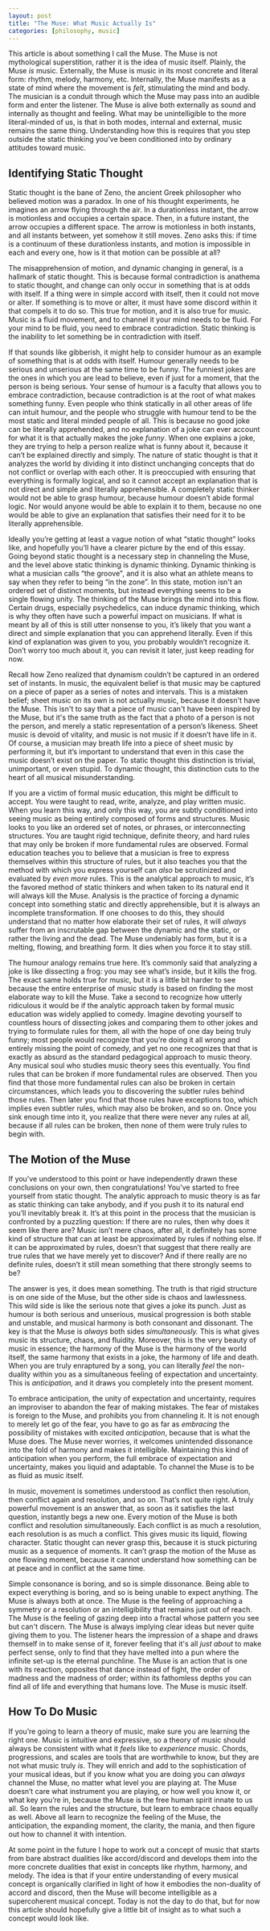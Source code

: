 ```yaml
---
layout: post
title: "The Muse: What Music Actually Is"
categories: [philosophy, music]
---
```


This article is about something I call the Muse. The Muse is not mythological superstition, rather it is the idea of music itself. Plainly, the Muse *is* music. Externally, the Muse is music in its most concrete and literal form: rhythm, melody, harmony, etc. Internally, the Muse manifests as a state of mind where the movement is *felt*, stimulating the mind and body. The musician is a conduit through which the Muse may pass into an audible form and enter the listener. The Muse is alive both externally as sound and internally as thought and feeling. What may be unintelligible to the more literal-minded of us, is that in both modes, internal and external, music remains the same thing. Understanding how this is requires that you step outside the static thinking you’ve been conditioned into by ordinary attitudes toward music.

<!--more-->

## Identifying Static Thought

Static thought is the bane of Zeno, the ancient Greek philosopher who believed motion was a paradox. In one of his thought experiments, he imagines an arrow flying through the air. In a durationless instant, the arrow is motionless and occupies a certain space. Then, in a future instant, the arrow occupies a different space. The arrow is motionless in both instants, and all instants between, yet somehow it still moves. Zeno asks this: if time is a continuum of these durationless instants, and motion is impossible in each and every one, how is it that motion can be possible at all?

The misapprehension of motion, and dynamic changing in general, is a hallmark of static thought. This is because formal contradiction is anathema to static thought, and change can only occur in something that is at odds with itself. If a thing were in simple accord with itself, then it could not move or alter. If something is to move or alter, it must have some discord within it that compels it to do so. This true for motion, and it is also true for music. Music is a fluid movement, and to channel it your mind needs to be fluid. For your mind to be fluid, you need to embrace contradiction. Static thinking is the inability to let something be in contradiction with itself.

If that sounds like gibberish, it might help to consider humour as an example of something that is at odds with itself. Humour generally needs to be serious and unserious at the same time to be funny. The funniest jokes are the ones in which you are lead to believe, even if just for a moment, that the person is being serious. Your sense of humour is a faculty that allows you to embrace contradiction, because contradiction is at the root of what makes something funny. Even people who think statically in all other areas of life can intuit humour, and the people who struggle with humour tend to be the most static and literal minded people of all. This is because no good joke can be literally apprehended, and no explanation of a joke can ever account for what it is that actually makes the joke *funny*. When one explains a joke, they are trying to help a person realize what is funny about it, because it can’t be explained directly and simply. The nature of static thought is that it analyzes the world by dividing it into distinct unchanging concepts that do not conflict or overlap with each other. It is preoccupied with ensuring that everything is formally logical, and so it cannot accept an explanation that is not direct and simple and literally apprehensible. A completely static thinker would not be able to grasp humour, because humour doesn’t abide formal logic. Nor would anyone would be able to explain it to them, because no one would be able to give an explanation that satisfies their need for it to be literally apprehensible.

Ideally you’re getting at least a vague notion of what “static thought” looks like, and hopefully you’ll have a clearer picture by the end of this essay. Going beyond static thought is a necessary step in channeling the Muse, and the level above static thinking is dynamic thinking. Dynamic thinking is what a musician calls “the groove", and it is also what an athlete means to say when they refer to being “in the zone”. In this state, motion isn't an ordered set of distinct moments, but instead everything seems to be a single flowing unity. The thinking of the Muse brings the mind into this flow. Certain drugs, especially psychedelics, can induce dynamic thinking, which is why they often have such a powerful impact on musicians. If what is meant by all of this is still utter nonsense to you, it’s likely that you want a direct and simple explanation that you can apprehend literally. Even if this kind of explanation was given to you, you probably wouldn’t recognize it. Don’t worry too much about it, you can revisit it later, just keep reading for now.

Recall how Zeno realized that dynamism couldn’t be captured in an ordered set of instants. In music, the equivalent belief is that music may be captured on a piece of paper as a series of notes and intervals. This is a mistaken belief; sheet music on its own is not actually music, because it doesn't have the Muse. This isn't to say that a piece of music can't have been inspired by the Muse, but it's the same truth as the fact that a photo of a person is not the person, and merely a static representation of a person’s likeness. Sheet music is devoid of vitality, and music is not music if it doesn’t have life in it. Of course, a musician may breath life into a piece of sheet music by performing it, but it’s important to understand that even in this case the music doesn’t exist on the paper. To static thought this distinction is trivial, unimportant, or even stupid. To dynamic thought, this distinction cuts to the heart of all musical misunderstanding.

If you are a victim of formal music education, this might be difficult to accept. You were taught to read, write, analyze, and play written music. When you learn this way, and only this way, you are subtly conditioned into seeing music as being entirely composed of forms and structures. Music looks to you like an ordered set of notes, or phrases, or interconnecting structures. You are taught rigid technique, definite theory, and hard rules that may only be broken if more fundamental rules are observed. Formal education teaches you to believe that a musician is free to express themselves within this structure of rules, but it also teaches you that the method with which you express yourself can *also* be scrutinized and evaluated by *even more* rules. This is the analytical approach to music, it’s the favored method of static thinkers and when taken to its natural end it will always kill the Muse. Analysis is the practice of forcing a dynamic concept into something static and directly apprehensible, but it is always an incomplete transformation. If one chooses to do this, they should understand that no matter how elaborate their set of rules, it will *always* suffer from an inscrutable gap between the dynamic and the static, or rather the living and the dead. The Muse undeniably has form, but it is a melting, flowing, and breathing form. It dies when you force it to stay still.

The humour analogy remains true here. It’s commonly said that analyzing a joke is like dissecting a frog: you may see what’s inside, but it kills the frog. The exact same holds true for music, but it is a little bit harder to see because the entire enterprise of music study is based on finding the most elaborate way to kill the Muse. Take a second to recognize how utterly ridiculous it would be if the analytic approach taken by formal music education was widely applied to comedy. Imagine devoting yourself to countless hours of dissecting jokes and comparing them to other jokes and trying to formulate rules for them, all with the hope of one day being truly funny; most people would recognize that you’re doing it all wrong and entirely missing the point of comedy, and yet no one recognizes that that is exactly as absurd as the standard pedagogical approach to music theory. Any musical soul who studies music theory sees this eventually. You find rules that can be broken if more fundamental rules are observed. Then you find that those more fundamental rules can also be broken in certain circumstances, which leads you to discovering the subtler rules behind those rules. Then later you find that those rules have exceptions too, which implies even subtler rules, which may also be broken, and so on. Once you sink enough time into it, you realize that there were never any rules at all, because if all rules can be broken, then none of them were truly rules to begin with.

## The Motion of the Muse

If you’ve understood to this point or have independently drawn these conclusions on your own, then congratulations! You’ve started to free yourself from static thought. The analytic approach to music theory is as far as static thinking can take anybody, and if you push it to its natural end you’ll inevitably break it. It’s at this point in the process that the musician is confronted by a puzzling question: If there are no rules, then why does it seem like there are? Music isn’t mere chaos, after all, it definitely has some kind of structure that can at least be approximated by rules if nothing else. If it can be approximated by rules, doesn’t that suggest that there really are true rules that we have merely yet to discover? And if there really are no definite rules, doesn’t it still mean something that there strongly seems to be?

The answer is yes, it does mean something. The truth is that rigid structure is on one side of the Muse, but the other side is chaos and lawlessness. This wild side is like the serious note that gives a joke its punch. Just as humour is both serious and unserious, musical progression is both stable and unstable, and musical harmony is both consonant and dissonant. The key is that the Muse is *always* both sides *simultaneously.* This is what gives music its structure, chaos, and fluidity. Moreover, this is the very beauty of music in essence; the harmony of the Muse is the harmony of the world itself, the same harmony that exists in a joke, the harmony of life and death. When you are truly enraptured by a song, you can literally *feel* the non-duality within you as a simultaneous feeling of expectation and uncertainty. This is *anticipation,* and it draws you completely into the present moment.

To embrace anticipation, the unity of expectation and uncertainty, requires an improviser to abandon the fear of making mistakes. The fear of mistakes is foreign to the Muse, and prohibits you from channeling it. It is not enough to merely let go of the fear, you have to go as far as *embracing* the possibility of mistakes with excited *anticipation*, because that is what the Muse does. The Muse never worries, it welcomes unintended dissonance into the fold of harmony and makes it intelligible. Maintaining this kind of anticipation when you perform, the full embrace of expectation and uncertainty, makes you liquid and adaptable. To channel the Muse is to be as fluid as music itself.

In music, movement is sometimes understood as conflict then resolution, then conflict again and resolution, and so on. That’s not quite right. A truly powerful movement is an answer that, as soon as it satisfies the last question, instantly begs a new one. Every motion of the Muse is both conflict and resolution simultaneously. Each conflict is as much a resolution, each resolution is as much a conflict. This gives music its liquid, flowing character. Static thought can never grasp this, because it is stuck picturing music as a sequence of moments. It can’t grasp the motion of the Muse as one flowing moment, because it cannot understand how something can be at peace and in conflict at the same time.

Simple consonance is boring, and so is simple dissonance. Being able to expect everything is boring, and so is being unable to expect anything. The Muse is always both at once. The Muse is the feeling of approaching a symmetry or a resolution or an intelligibility that remains just out of reach. The Muse is the feeling of gazing deep into a fractal whose pattern you see but can't discern. The Muse is always implying clear ideas but never quite giving them to you. The listener hears the impression of a shape and draws themself in to make sense of it, forever feeling that it's all *just about* to make perfect sense, only to find that they have melted into a pun where the infinite set-up is the eternal punchline. The Muse is an action that is one with its reaction, opposites that dance instead of fight, the order of madness and the madness of order; within its fathomless depths you can find all of life and everything that humans love. The Muse is music itself.

## How To Do Music

If you’re going to learn a theory of music, make sure you are learning the right one. Music is intuitive and expressive, so a theory of music should always be consistent with what it *feels* like to *experience* music. Chords, progressions, and scales are tools that are worthwhile to know, but they are not what music truly *is*. They will enrich and add to the sophistication of your musical ideas, but if you know what you are doing you can *always* channel the Muse, no matter what level you are playing at. The Muse doesn’t care what instrument you are playing, or how well you know it, or what key you’re in, because the Muse is the free human spirit innate to us all. So learn the rules and the structure, but learn to embrace chaos equally as well. Above all learn to recognize the feeling of the Muse, the anticipation, the expanding moment, the clarity, the mania, and then figure out how to channel it with intention.

At some point in the future I hope to work out a concept of music that starts from bare abstract dualities like accord/discord and develops them into the more concrete dualities that exist in concepts like rhythm, harmony, and melody. The idea is that if your entire understanding of every musical concept is organically clarified in light of how it embodies the non-duality of accord and discord, then the Muse will become intelligible as a supercoherent musical concept. Today is not the day to do that, but for now this article should hopefully give a little bit of insight as to what such a concept would look like.